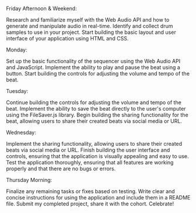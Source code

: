 Friday Afternoon & Weekend:

Research and familiarize myself with the Web Audio API and how to generate and manipulate audio in real-time. Identify and collect drum samples to use in your project. Start building the basic layout and user interface of your application using HTML and CSS.

Monday:

Set up the basic functionality of the sequencer using the Web Audio API and JavaScript. Implement the ability to play and pause the beat using a button. Start building the controls for adjusting the volume and tempo of the beat.

Tuesday:

Continue building the controls for adjusting the volume and tempo of the beat. Implement the ability to save the beat directly to the user's computer using the FileSaver.js library. Begin building the sharing functionality for the beat, allowing users to share their created beats via social media or URL.

Wednesday:

Implement the sharing functionality, allowing users to share their created beats via social media or URL. Finish building the user interface and controls, ensuring that the application is visually appealing and easy to use. Test the application thoroughly, ensuring that all features are working properly and that there are no bugs or errors.

Thursday Morning:

Finalize any remaining tasks or fixes based on testing. Write clear and concise instructions for using the application and include them in a README file. Submit my completed project, share it with the cohort. Celebrate!